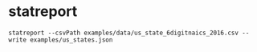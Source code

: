 # statreport

```
statreport --csvPath examples/data/us_state_6digitnaics_2016.csv --write examples/us_states.json
```
